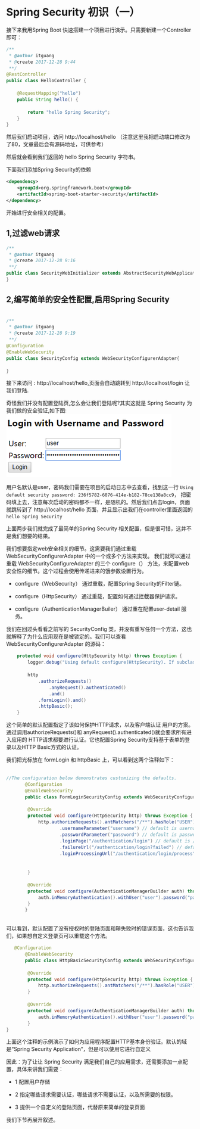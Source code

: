 # Spring Security 初识（一）


接下来我用Spring Boot 快速搭建一个项目进行演示。只需要新建一个Controller即可：

```java
/**
 * @author itguang
 * @create 2017-12-28 9:44
 **/
@RestController
public class HelloController {

    @RequestMapping("hello")
    public String hello() {

        return "hello Spring Security";
    }
}
```

然后我们启动项目，访问 http://localhost/hello （注意这里我把启动端口修改为了80，文章最后会有源码地址，可供参考）

然后就会看到我们返回的 hello Spring Security 字符串。

下面我们添加Spring Security的依赖

```xml
<dependency>
    <groupId>org.springframework.boot</groupId>
    <artifactId>spring-boot-starter-security</artifactId>
</dependency>
```
开始进行安全相关的配置。


## 1,过滤web请求

```java
/**
 * @author itguang
 * @create 2017-12-28 9:16
 **/
public class SecurityWebInitializer extends AbstractSecurityWebApplicationInitializer {
}
```


## 2,编写简单的安全性配置,启用Spring Security

```java

/**
 * @author itguang
 * @create 2017-12-28 9:19
 **/
@Configuration
@EnableWebSecurity
public class SecurityConfig extends WebSecurityConfigurerAdapter{

}
```


接下来访问 : http://localhost/hello,页面会自动跳转到 http://localhost/login 让我们登陆.

奇怪我们并没有配置登陆页,怎么会让我们登陆呢?其实这就是 Spring Security 为我们做的安全验证,如下图:
![](imgs/1.png)

用户名默认是user，密码我们需要在项目的启动日志中去查看，找到这一行 `Using default security password: 236f5782-6076-414e-b182-78ce138a8cc9`，
把密码填上去，注意每次启动的密码都不一样，是随机的。然后我们点击login，页面就跳转到了 http://localhost/hello 页面，并且显示出我们在controller里面返回的 `hello Spring Security`

上面两步我们就完成了最简单的Spring Security 相关配置，但是很可惜，这并不是我们想要的结果。

我们想要指定web安全相关的细节。这需要我们通过重载 WebSecurityConfigurerAdapter 中的一个或多个方法来实现。
我们就可以通过重载 WebSecurityConfigureAdapter 的三个 configure（） 方法，来配置web安全性的细节。这个过程会使用传递进来的饿参数设置行为。

* configure（WebSecurity） 通过重载，配置Spring Security的Filter链。

* configure（HttpSecurity） 通过重载，配置如何通过拦截器保护请求。

* configure（AuthenticationManagerBuiler） 通过重在配置user-detail 服务。

我们在回过头看看之前写的 SecurityConfig 类，并没有重写任何一个方法，这也就解释了为什么应用现在是被锁定的。我们可以查看 WebSecurityConfigurerAdapter 的源码：


```java
	protected void configure(HttpSecurity http) throws Exception {
		logger.debug("Using default configure(HttpSecurity). If subclassed this will potentially override subclass configure(HttpSecurity).");

		http
			.authorizeRequests()
				.anyRequest().authenticated()
				.and()
			.formLogin().and()
			.httpBasic();
	}
```

这个简单的默认配置指定了该如何保护HTTP请求，以及客户端认证
用户的方案。通过调用authorizeRequests()和
anyRequest().authenticated()就会要求所有进入应用的
HTTP请求都要进行认证。它也配置Spring Security支持基于表单的登
录以及HTTP Basic方式的认证。

我们把光标放在 formLogin 和 httpBasic 上，可以看到这两个注释如下：

  
```java
	   
//The configuration below demonstrates customizing the defaults.
	   @Configuration
	   @EnableWebSecurity
	   public class FormLoginSecurityConfig extends WebSecurityConfigurerAdapter {
	  
	   	@Override
	   	protected void configure(HttpSecurity http) throws Exception {
	   		http.authorizeRequests().antMatchers("/**").hasRole("USER").and().formLogin()
	   				.usernameParameter("username") // default is username
	   				.passwordParameter("password") // default is password
	   				.loginPage("/authentication/login") // default is /login with an HTTP get
	   				.failureUrl("/authentication/login?failed") // default is /login?error
	   				.loginProcessingUrl("/authentication/login/process"); // default is /login
	   																		// with an HTTP
	   																		// post
	   	}
	  
	   	@Override
	   	protected void configure(AuthenticationManagerBuilder auth) throws Exception {
	   		auth.inMemoryAuthentication().withUser("user").password("password").roles("USER");
	   	}
	   }
	   
```
可以看到，默认配置了没有授权时的登陆页面和鞥失败时的错误页面，这也告诉我们，如果想自定义登录页可以重载这个方法。


```java
   @Configuration
	   @EnableWebSecurity
	   public class HttpBasicSecurityConfig extends WebSecurityConfigurerAdapter {
	  
	   	@Override
	   	protected void configure(HttpSecurity http) throws Exception {
	   		http.authorizeRequests().antMatchers("/**").hasRole("USER").and().httpBasic();
	   	}
	  
	   	@Override
	   	protected void configure(AuthenticationManagerBuilder auth) throws Exception {
	   		auth.inMemoryAuthentication().withUser("user").password("password").roles("USER");
	   	}
}
```
上面这个注释的示例演示了如何为应用程序配置HTTP基本身份验证。默认的域是“Spring Security Application”，但是可以使用它进行自定义


因此：为了让让 Spring Security 满足我们自己的应用需求，还需要添加一点配置，具体来讲我们需要：

* 1 配置用户存储

* 2 指定哪些请求需要认证，哪些请求不需要认证，以及所需要的权限。

* 3 提供一个自定义的登陆页面，代替原来简单的登录页面

我们下节再展开叙述。













































